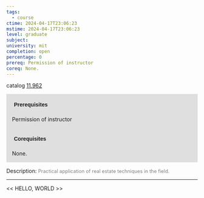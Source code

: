 ```yaml
---
tags:
  - course
ctime: 2024-04-17T23:06:23
mstime: 2024-04-17T23:06:23
level: graduate
subject: 
university: mit
completion: open
percentage: 0
prereq: Permission of instructor
coreq: None.
---
```


catalog [11.962](http://student.mit.edu/catalog/m11c.html#11.962)

<span style="display: block; padding: 15px; background-color: rgb(100, 100, 100, 0.2);"><font id="m_prereq637_0" style="display: block; font-family: Arial, sans-serif; font-weight: bold; padding: 5px">Prerequisites</font><br><span id="prereq637_0">Permission of instructor</span></span>
<span style="display: block; padding: 15px; background-color: rgb(100, 100, 100, 0.2);"><font id="m_coreq637_0" style="display: block; font-family: Arial, sans-serif; font-weight: bold; padding: 5px">Corequisites</font><br><span id="coreq637_0">None.</span></span>

<font style="">Description:</font>
<font style="color: grey; font-size: 0.8rem;">Practical application of real estate techniques in the field.</font>



---

<< HELLO, WORLD >>

